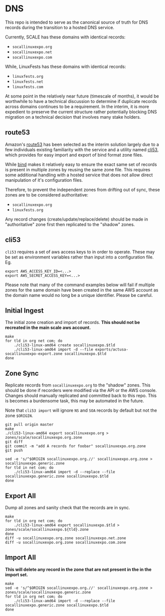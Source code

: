DNS
===

This repo is intended to serve as the canonical source of truth for DNS records
during the transition to a hosted DNS service.

Currently, SCALE has these domains with identical records:

* `socallinuxexpo.org`
* `socallinuxexpo.net`
* `socallinuxexpo.com`

While, LinuxFests has these domains with identical records:

* `linuxfests.org`
* `linuxfests.net`
* `linuxfests.com`

At some point in the relatively near future (timescale of months), it would be
worthwhile to have a technical discussion to determine if duplicate records
across domains continues to be a requirement. In the interim, it is more
expedient to preserve the current structure rather potentially blocking DNS
migration on a technical decision that involves many stake holders.

route53
---

Amazon's [route53](https://aws.amazon.com/route53/) has been selected as the
interim solution largely due to a few individuals existing familiarity with the
service and a utility named [cli53](https://github.com/barnybug/cli53), which
provides for easy import and export of bind format zone files.

While [bind](https://www.isc.org/downloads/bind/) makes it relatively easy to
ensure the exact same set of records is present in multiple zones by reusing
the same zone file.  This requires some additional handling with a hosted
service that does not allow direct manipulation of it's configuration files.

Therefore, to prevent the independent zones from drifting out of sync, these
zones are to be considered authoritative:

* `socallinuxexpo.org`
* `linuxfests.org`

Any record changes (create/update/replace/delete) should be made in
"authoritative" zone first then replicated to the "shadow" zones.


cli53
---

`cli53` requires a set of aws access keys to in order to operate.  These may be
set as environment variables rather than input into a configuration file. Eg.

    export AWS_ACCESS_KEY_ID=<...>
    export AWS_SECRET_ACCESS_KEY=<...>

Please note that many of the command examples below will fail if multiple zones
for the same domain have been created in the same AWS account as the domain
name would no long be a unique identifier.  Please be careful.

Initial Ingest
---

The initial zone creation and import of records.  __This should not be
recreated in the main scale aws account.__

    make
    for tld in org net com; do
        ./cli53-linux-amd64 create socallinuxexpo.$tld
        ./cli53-linux-amd64 import -d --file exports/actusa-socallinuxexpo-export.zone socallinuxexpo.$tld
    done

Zone Sync
---

Replicate records from `socallinuxexpo.org` to the "shadow" zones.  This should
be done if recorders were modified via the API or the AWS console.  Changes
should manually replicated and committed back to this repo.  This is becomes a
burdensome task, this may be automated in the future.

Note that `cli53 import` will ignore `NS` and `SOA` records by default but not
the zone `$ORIGIN`.

    git pull origin master
    make
    ./cli53-linux-amd64 export socallinuxexpo.org > zones/scale/socallinuxexpo.org.zone
    git diff
    git commit -m "add A records for foobar" socallinuxexpo.org.zone
    git push

    sed -e 's/^$ORIGIN socallinuxexpo.org.//' socallinuxexpo.org.zone > socallinuxexpo.generic.zone
    for tld in net com; do
        ./cli53-linux-amd64 import -d --replace --file socallinuxexpo.generic.zone socallinuxexpo.$tld
    done

Export All
---

Dump all zones and sanity check that the records are in sync.

    make
    for tld in org net com; do
        ./cli53-linux-amd64 export socallinuxexpo.$tld > zones/scale/socallinuxexpo.${tld}.zone
    done
    diff -u socallinuxexpo.org.zone socallinuxexpo.net.zone
    diff -u socallinuxexpo.org.zone socallinuxexpo.com.zone

Import All
---

__This will delete any record in the zone that are not present in the in the
import set.__

    make
    sed -e 's/^$ORIGIN socallinuxexpo.org.//' socallinuxexpo.org.zone > zones/scale/socallinuxexpo.generic.zone
    for tld in org net com; do
        ./cli53-linux-amd64 import -d --replace --file socallinuxexpo.generic.zone socallinuxexpo.$tld
    done
